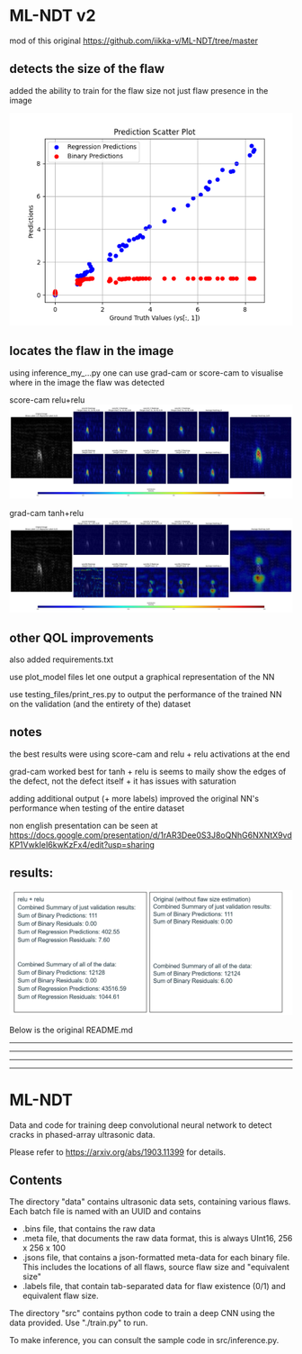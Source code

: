 # ML-NDT v2

mod of this original https://github.com/iikka-v/ML-NDT/tree/master 

## detects the size of the flaw

added the ability to train for the flaw size not just flaw presence in the image

![results_ndt_nn_sigm_relu.png](src/training_variants/results_ndt_nn_sigm_relu.png)

## locates the flaw in the image

using inference_my_...py one can use grad-cam or score-cam to visualise where in the image the flaw was detected

score-cam relu+relu
![heatmap_for_layers_002.jpg](fig_rel_rel_cam/heatmap_for_layers_002.jpg)

grad-cam tanh+relu
![heatmap_for_layers_002.jpg](figures_tanh/heatmap_for_layers_002.jpg)

## other QOL improvements

also added requirements.txt

use plot_model files let one output a graphical representation of the NN

use testing_files/print_res.py to output the performance of the trained NN on the validation (and the entirety of the) dataset


## notes

the best results were using score-cam and relu + relu activations at the end

grad-cam worked best for tanh + relu is seems to maily show the edges of the defect, not the defect itself + it has issues with saturation

adding additional output (+ more labels) improved the original NN's performance when testing of the entire dataset 

non english presentation can be seen at
https://docs.google.com/presentation/d/1rAR3Dee0S3J8oQNhG6NXNtX9vdKP1VwkIeI6kwKzFx4/edit?usp=sharing 

## results:

![heatmap_for_layers_002.jpg](dit_res.png)




Below is the original README.md

---

---

---

---

# ML-NDT
Data and code for training deep convolutional neural network to detect cracks in phased-array ultrasonic data.

Please refer to https://arxiv.org/abs/1903.11399 for details. 

## Contents
The directory "data" contains ultrasonic data sets, containing various flaws. Each batch file is named with an UUID and contains

* .bins file, that contains the raw data
* .meta file, that documents the raw data format, this is always UInt16, 256 x 256 x 100
* .jsons file, that contains a json-formatted meta-data for each binary file. This includes the locations of all flaws, source flaw size and "equivalent size"
* .labels file, that contain tab-separated data for flaw existence (0/1) and equivalent flaw size.

The directory "src" contains python code to train a deep CNN using the data provided. Use "./train.py" to run. 

To make inference, you can consult the sample code in src/inference.py.

